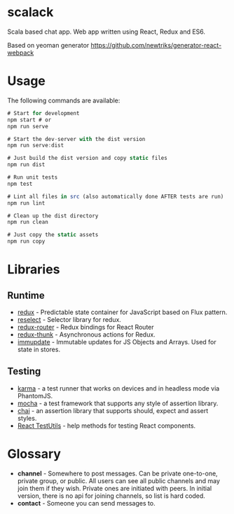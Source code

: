 # scalack

Scala based chat app. Web app written using React, Redux and ES6.

Based on yeoman generator https://github.com/newtriks/generator-react-webpack

# Usage
The following commands are available:

```javascript
# Start for development
npm start # or
npm run serve

# Start the dev-server with the dist version
npm run serve:dist

# Just build the dist version and copy static files
npm run dist

# Run unit tests
npm test

# Lint all files in src (also automatically done AFTER tests are run)
npm run lint

# Clean up the dist directory
npm run clean

# Just copy the static assets
npm run copy
```

# Libraries

## Runtime

- [redux](https://github.com/rackt/redux/) - Predictable state container for JavaScript based on Flux pattern.  
- [reselect](https://github.com/rackt/reselect) - Selector library for redux.
- [redux-router](https://github.com/rackt/redux-router) - Redux bindings for React Router
- [redux-thunk](https://github.com/gaearon/redux-thunk) - Asynchronous actions for Redux.
- [immupdate](https://github.com/AlexGalays/immupdate) - Immutable updates for JS Objects and Arrays. Used for state in stores.

## Testing

- [karma](http://karma-runner.github.io/) - a test runner that works on devices and in headless mode via PhantomJS.
- [mocha](https://mochajs.org/) - a test framework that supports any style of assertion library.
- [chai](http://chaijs.com/) - an assertion library that supports should, expect and assert styles.
- [React TestUtils](https://facebook.github.io/react/docs/test-utils.html) - help methods for testing React components.

# Glossary

- __channel__ - Somewhere to post messages. Can be private one-to-one, private group, or public. All users can see all public channels and may join them if they wish. Private ones are initiated with peers. In initial version, there is no api for joining channels, so list is hard coded.
- __contact__ - Someone you can send messages to.